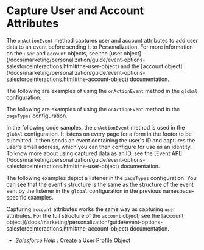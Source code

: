 # Capture User and Account Attributes

The `onActionEvent` method captures user and account attributes to add user
data to an event before sending it to Personalization. For more information on
the `user` and `account` objects, see the [user
object](/docs/marketing/personalization/guide/event-options-
salesforceinteractions.html#the-user-object) and the [account
object](/docs/marketing/personalization/guide/event-options-
salesforceinteractions.html#the-account-object) documentation.

The following are examples of using the `onActionEvent` method in the `global`
configuration.

The following are examples of using the `onActionEvent` method in the
`pageTypes` configuration.

In the following code samples, the `onActionEvent` method is used in the
`global` configuration. It listens on every page for a form in the footer to
be submitted. It then sends an event containing the user's ID and captures the
user's email address, which you can then configure for use as an identity. To
know more about using captured data as an ID, see the [Event
API](/docs/marketing/personalization/guide/event-options-
salesforceinteractions.html#the-user-object) documentation.

The following examples depict a listener in the `pageTypes` configuration. You
can see that the event's structure is the same as the structure of the event
sent by the listener in the `global` configuration in the previous namespace-
specific examples.

Capturing `account` attributes works the same way as capturing `user`
attributes. For the full structure of the `account` object, see the [account
object](/docs/marketing/personalization/guide/event-options-
salesforceinteractions.html#the-account-object) documentation.

  * _Salesforce Help_ : [Create a User Profile Object](https://help.salesforce.com/s/articleView?id=sf.mc_pers_user_profile_object_create.htm)

